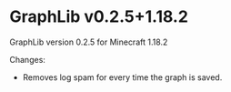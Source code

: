 # GraphLib v0.2.5+1.18.2

GraphLib version 0.2.5 for Minecraft 1.18.2

Changes:

* Removes log spam for every time the graph is saved.
